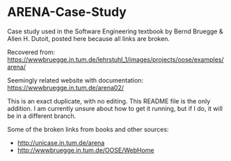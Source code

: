# ARENA-Case-Study
Case study used in the Software Engineering textbook by Bernd Bruegge & Allen H. Dutoit, posted here because all links are broken.

Recovered from: https://wwwbruegge.in.tum.de/lehrstuhl_1/images/projects/oose/examples/arena/

Seemingly related website with documentation: https://wwwbruegge.in.tum.de/arena02/

This is an exact duplicate, with no editing. This README file is the only addition.
I am currently unsure about how to get it running, but if I do, it will be in a different branch.

Some of the broken links from books and other sources:
  * http://unicase.in.tum.de/arena
  * http://wwwbruegge.in.tum.de/OOSE/WebHome
